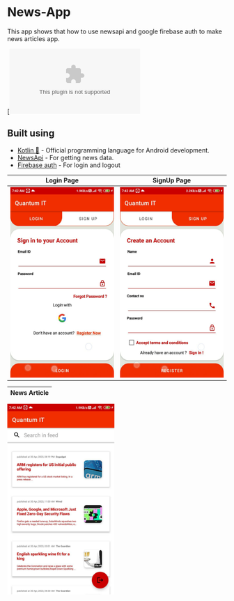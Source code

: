 # News-App
This app shows that how to use newsapi and google firebase auth to make news articles app. 

[![Download APK(https://img.shields.io/badge/Download-APK-brightgreen)](https://github.com/aman043358sagar/News-App/blob/master/apk/app-debug.apk?raw=true)

## Built using
- [Kotlin 💙](https://kotlinlang.org/) - Official programming language for Android development.
- [NewsApi](https://newsapi.org/) - For getting news data.
- [Firebase auth](https://firebase.google.com/docs/auth) - For login and logout


Login Page            |  SignUp Page
:-------------------------:|:-------------------------:
<img src="https://raw.githubusercontent.com/aman043358sagar/News-App/master/images/signin.jpg" width="246" height="438">  |  <img src="https://raw.githubusercontent.com/aman043358sagar/News-App/master/images/signup.jpg" width="246" height="438">

News Article             |
:-------------------------:|
<img src="https://raw.githubusercontent.com/aman043358sagar/News-App/master/images/newsarticles.jpg" width="246" height="438">
